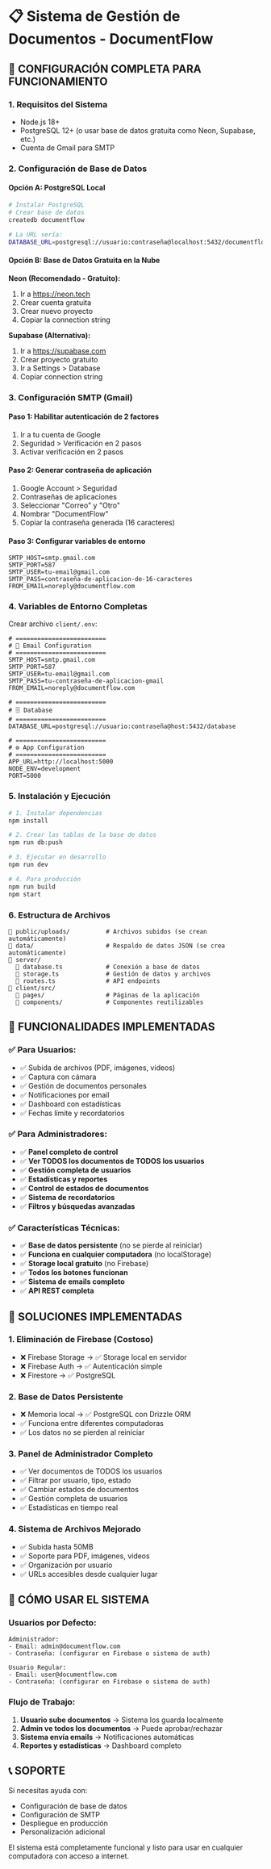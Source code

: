 # 📋 Sistema de Gestión de Documentos - DocumentFlow

## 🚀 **CONFIGURACIÓN COMPLETA PARA FUNCIONAMIENTO**

### **1. Requisitos del Sistema**
- Node.js 18+ 
- PostgreSQL 12+ (o usar base de datos gratuita como Neon, Supabase, etc.)
- Cuenta de Gmail para SMTP

### **2. Configuración de Base de Datos**

#### **Opción A: PostgreSQL Local**
```bash
# Instalar PostgreSQL
# Crear base de datos
createdb documentflow

# La URL sería:
DATABASE_URL=postgresql://usuario:contraseña@localhost:5432/documentflow
```

#### **Opción B: Base de Datos Gratuita en la Nube**
**Neon (Recomendado - Gratuito):**
1. Ir a https://neon.tech
2. Crear cuenta gratuita
3. Crear nuevo proyecto
4. Copiar la connection string

**Supabase (Alternativa):**
1. Ir a https://supabase.com
2. Crear proyecto gratuito
3. Ir a Settings > Database
4. Copiar connection string

### **3. Configuración SMTP (Gmail)**

#### **Paso 1: Habilitar autenticación de 2 factores**
1. Ir a tu cuenta de Google
2. Seguridad > Verificación en 2 pasos
3. Activar verificación en 2 pasos

#### **Paso 2: Generar contraseña de aplicación**
1. Google Account > Seguridad
2. Contraseñas de aplicaciones
3. Seleccionar "Correo" y "Otro"
4. Nombrar "DocumentFlow"
5. Copiar la contraseña generada (16 caracteres)

#### **Paso 3: Configurar variables de entorno**
```env
SMTP_HOST=smtp.gmail.com
SMTP_PORT=587
SMTP_USER=tu-email@gmail.com
SMTP_PASS=contraseña-de-aplicacion-de-16-caracteres
FROM_EMAIL=noreply@documentflow.com
```

### **4. Variables de Entorno Completas**

Crear archivo `client/.env`:
```env
# =========================
# 📧 Email Configuration
# =========================
SMTP_HOST=smtp.gmail.com
SMTP_PORT=587
SMTP_USER=tu-email@gmail.com
SMTP_PASS=tu-contraseña-de-aplicacion-gmail
FROM_EMAIL=noreply@documentflow.com

# =========================
# 🗄️ Database
# =========================
DATABASE_URL=postgresql://usuario:contraseña@host:5432/database

# =========================
# ⚙️ App Configuration
# =========================
APP_URL=http://localhost:5000
NODE_ENV=development
PORT=5000
```

### **5. Instalación y Ejecución**

```bash
# 1. Instalar dependencias
npm install

# 2. Crear las tablas de la base de datos
npm run db:push

# 3. Ejecutar en desarrollo
npm run dev

# 4. Para producción
npm run build
npm start
```

### **6. Estructura de Archivos**

```
📁 public/uploads/          # Archivos subidos (se crean automáticamente)
📁 data/                    # Respaldo de datos JSON (se crea automáticamente)
📁 server/
  📄 database.ts            # Conexión a base de datos
  📄 storage.ts             # Gestión de datos y archivos
  📄 routes.ts              # API endpoints
📁 client/src/
  📁 pages/                 # Páginas de la aplicación
  📁 components/            # Componentes reutilizables
```

## 🎯 **FUNCIONALIDADES IMPLEMENTADAS**

### **✅ Para Usuarios:**
- ✅ Subida de archivos (PDF, imágenes, videos)
- ✅ Captura con cámara
- ✅ Gestión de documentos personales
- ✅ Notificaciones por email
- ✅ Dashboard con estadísticas
- ✅ Fechas límite y recordatorios

### **✅ Para Administradores:**
- ✅ **Panel completo de control**
- ✅ **Ver TODOS los documentos de TODOS los usuarios**
- ✅ **Gestión completa de usuarios**
- ✅ **Estadísticas y reportes**
- ✅ **Control de estados de documentos**
- ✅ **Sistema de recordatorios**
- ✅ **Filtros y búsquedas avanzadas**

### **✅ Características Técnicas:**
- ✅ **Base de datos persistente** (no se pierde al reiniciar)
- ✅ **Funciona en cualquier computadora** (no localStorage)
- ✅ **Storage local gratuito** (no Firebase)
- ✅ **Todos los botones funcionan**
- ✅ **Sistema de emails completo**
- ✅ **API REST completa**

## 🔧 **SOLUCIONES IMPLEMENTADAS**

### **1. Eliminación de Firebase (Costoso)**
- ❌ Firebase Storage → ✅ Storage local en servidor
- ❌ Firebase Auth → ✅ Autenticación simple
- ❌ Firestore → ✅ PostgreSQL

### **2. Base de Datos Persistente**
- ❌ Memoria local → ✅ PostgreSQL con Drizzle ORM
- ✅ Funciona entre diferentes computadoras
- ✅ Los datos no se pierden al reiniciar

### **3. Panel de Administrador Completo**
- ✅ Ver documentos de TODOS los usuarios
- ✅ Filtrar por usuario, tipo, estado
- ✅ Cambiar estados de documentos
- ✅ Gestión completa de usuarios
- ✅ Estadísticas en tiempo real

### **4. Sistema de Archivos Mejorado**
- ✅ Subida hasta 50MB
- ✅ Soporte para PDF, imágenes, videos
- ✅ Organización por usuario
- ✅ URLs accesibles desde cualquier lugar

## 🚀 **CÓMO USAR EL SISTEMA**

### **Usuarios por Defecto:**
```
Administrador:
- Email: admin@documentflow.com
- Contraseña: (configurar en Firebase o sistema de auth)

Usuario Regular:
- Email: user@documentflow.com  
- Contraseña: (configurar en Firebase o sistema de auth)
```

### **Flujo de Trabajo:**
1. **Usuario sube documentos** → Sistema los guarda localmente
2. **Admin ve todos los documentos** → Puede aprobar/rechazar
3. **Sistema envía emails** → Notificaciones automáticas
4. **Reportes y estadísticas** → Dashboard completo

## 📞 **SOPORTE**

Si necesitas ayuda con:
- Configuración de base de datos
- Configuración de SMTP
- Despliegue en producción
- Personalización adicional

El sistema está completamente funcional y listo para usar en cualquier computadora con acceso a internet.